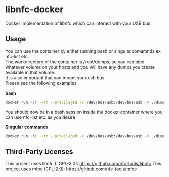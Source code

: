 # libnfc-docker
Docker implementation of libnfc which can interact with your USB bus.

## Usage
You can use the container by either running bash or singular comamnds ex nfc-list etc.  
The workdirectory of the container is /root/dumps, so you can bind whatever volume on your hosts and you will have any dumps you create available in that volume.  
It is also important that you mount your usb bus.  
Please see the following examples  

**bash**  
```bash
docker run -it --rm --privileged -v /dev/bus/usb:/dev/bus/usb -v ./dumps:/root/dumps ghcr.io/campfire-security/libnfc-docker /bin/bash
``` 
You should now be in a bash session inside the docker container where you can use nfc-list etc. as you desire

**Singular commands**  
```bash
docker run -it --rm --privileged -v /dev/bus/usb:/dev/bus/usb -v ./dumps:/root/dumps ghcr.io/campfire-security/libnfc-docker r a u dump.mfd keyfile.mfd
```

## Third-Party Licenses

This project uses libnfc (LGPL-3.0): https://github.com/nfc-tools/libnfc
This project uses mfoc (GPL-2.0): https://github.com/nfc-tools/mfoc
